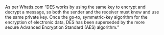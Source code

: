 As per Whatis.com <q>DES works by using the same key to encrypt and decrypt a message, so both the sender and the receiver must know and use the same private key. Once the go-to, symmetric-key algorithm for the encryption of electronic data, DES has been superseded by the more secure Advanced Encryption Standard (AES) algorithm.</q>
